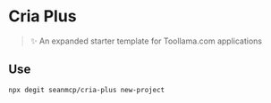 # Cria Plus

> ✨ An expanded starter template for Toollama.com applications

## Use

```sh
npx degit seanmcp/cria-plus new-project
```